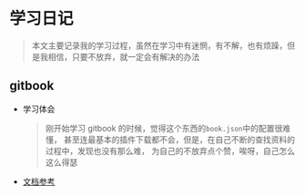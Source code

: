 # 学习日记

> 本文主要记录我的学习过程，虽然在学习中有迷惘，有不解，也有烦躁，但是我相信，只要不放弃，就一定会有解决的办法

## gitbook

* 学习体会

    > 刚开始学习 gitbook 的时候，觉得这个东西的`book.json`中的配置很难懂，
    > 甚至连最基本的插件下载都不会，但是，在自己不断的查找资料的过程中，发现也没有那么难，
    > 为自己的不放弃点个赞，唉呀，自己怎么这么得瑟

* [文档参考](./gitbook/introduction.md)
